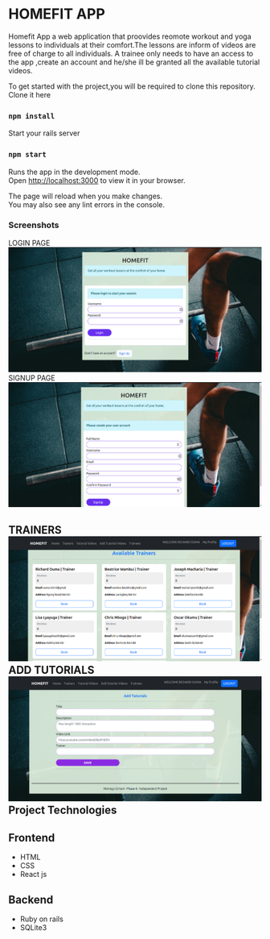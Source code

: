 # HOMEFIT APP
Homefit App a web application that proovides reomote workout and yoga lessons  to individuals at their comfort.The lessons are inform of videos are free of charge to all individuals. A trainee only needs to  have an access to the app ,create an account and he/she ill be granted  all the available tutorial videos.

To get started with the project,you will be required to clone this repository.
Clone it here

### ```npm install```

Start your rails server

### `npm start`

Runs the app in the development mode.\
Open [http://localhost:3000](http://localhost:3000) to view it in your browser.

The page will reload when you make changes.\
You may also see any lint errors in the console.

### Screenshots

LOGIN PAGE  ![Login Page](./src/images/loginpage.png)
SIGNUP PAGE ![Signup page](./src/images/signuppage.png)

TRAINERS  ![Trainers](./src/images/Trainers_page.png)
ADD TUTORIALS  ![Add Yoga Tutorials](./src//images/Tutorials-page.png)
Project Technologies
---
Frontend
---
+ HTML
+ CSS
+ React js

Backend
---
+ Ruby on rails
+ SQLite3

